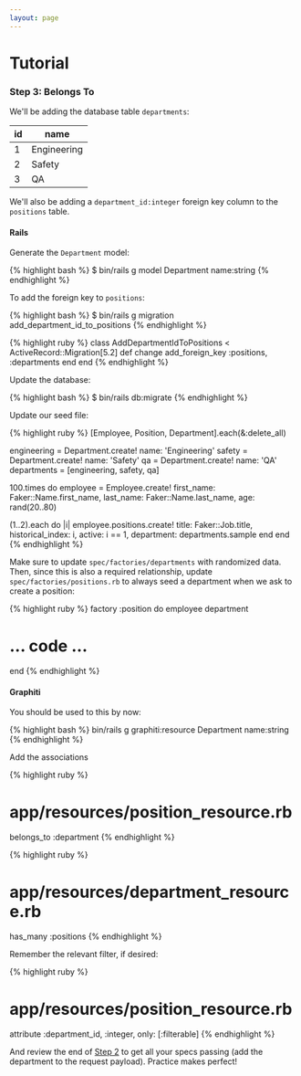 ```yaml
---
layout: page
---
```


Tutorial
==========

### Step 3: Belongs To

We'll be adding the database table `departments`:

<table class="table text-center">
  <thead>
    <tr>
      <th class="text-center">id</th>
      <th class="text-center">name</th>
    </tr>
  </thead>
  <tbody>
    <tr>
      <td>1</td>
      <td>Engineering</td>
    </tr>
    <tr>
      <td>2</td>
      <td>Safety</td>
    </tr>
    <tr>
      <td>3</td>
      <td>QA</td>
    </tr>
  </tbody>
</table>

We'll also be adding a `department_id:integer` foreign key column to
the `positions` table.

#### Rails

Generate the `Department` model:

{% highlight bash %}
$ bin/rails g model Department name:string
{% endhighlight %}

To add the foreign key to `positions`:

{% highlight bash %}
$ bin/rails g migration add_department_id_to_positions
{% endhighlight %}

{% highlight ruby %}
class AddDepartmentIdToPositions < ActiveRecord::Migration[5.2]
  def change
    add_foreign_key :positions, :departments
  end
end
{% endhighlight %}

Update the database:

{% highlight bash %}
$ bin/rails db:migrate
{% endhighlight %}

Update our seed file:

{% highlight ruby %}
[Employee, Position, Department].each(&:delete_all)

engineering = Department.create! name: 'Engineering'
safety = Department.create! name: 'Safety'
qa = Department.create! name: 'QA'
departments = [engineering, safety, qa]

100.times do
  employee = Employee.create! first_name: Faker::Name.first_name,
    last_name: Faker::Name.last_name,
    age: rand(20..80)

  (1..2).each do |i|
    employee.positions.create! title: Faker::Job.title,
      historical_index: i,
      active: i == 1,
      department: departments.sample
  end
end
{% endhighlight %}

Make sure to update `spec/factories/departments` with randomized
data. Then, since this is also a required relationship, update
`spec/factories/positions.rb` to always seed a department when we ask to
create a position:

{% highlight ruby %}
factory :position do
  employee
  department

  # ... code ...
end
{% endhighlight %}

#### Graphiti

You should be used to this by now:

{% highlight bash %}
bin/rails g graphiti:resource Department name:string
{% endhighlight %}

Add the associations

{% highlight ruby %}
# app/resources/position_resource.rb
belongs_to :department
{% endhighlight %}

{% highlight ruby %}
# app/resources/department_resource.rb
has_many :positions
{% endhighlight %}

Remember the relevant filter, if desired:

{% highlight ruby %}
# app/resources/position_resource.rb
attribute :department_id, :integer, only: [:filterable]
{% endhighlight %}

And review the end of [Step 2](/tutorial/step_2) to get all your specs
passing (add the department to the request payload). Practice makes perfect!
